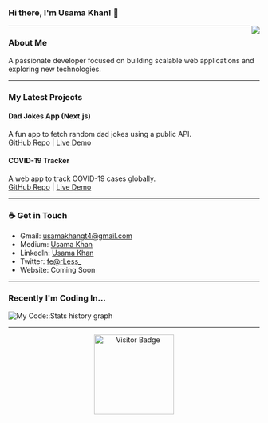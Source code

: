 ### Hi there, I'm Usama Khan! 👋

<img align="right" src="https://github.com/rajput2107/rajput2107/blob/master/Assets/Developer.gif"/>

---

### About Me
A passionate developer focused on building scalable web applications and exploring new technologies.

---

### My Latest Projects
#### Dad Jokes App (Next.js)
A fun app to fetch random dad jokes using a public API.  
[GitHub Repo](https://github.com/usamakhangt4/dad-jokes-app-using-next-js) | [Live Demo](#)

#### COVID-19 Tracker
A web app to track COVID-19 cases globally.  
[GitHub Repo](https://github.com/usamakhangt4/covid19tracker) | [Live Demo](#)

---

### ☕ Get in Touch
- Gmail: [usamakhangt4@gmail.com](mailto:usamakhangt4@gmail.com)
- Medium: [Usama Khan](https://medium.com/@usamakhangt4)
- LinkedIn: [Usama Khan](https://www.linkedin.com/in/usamakhangt4/)
- Twitter: [fe@rLess_](https://twitter.com/SugarDaddyyy_69)
- Website: Coming Soon

---

### Recently I'm Coding In...
![My Code::Stats history graph](https://codestats-readme.wegfan.cn/history-graph/usamakhangt4?history_days=30)

---

<p align="center">
  <img src="https://visitor-badge.laobi.icu/badge?page_id=usamakhangt4.usamakhangt4" alt="Visitor Badge" width="160">
</p>

